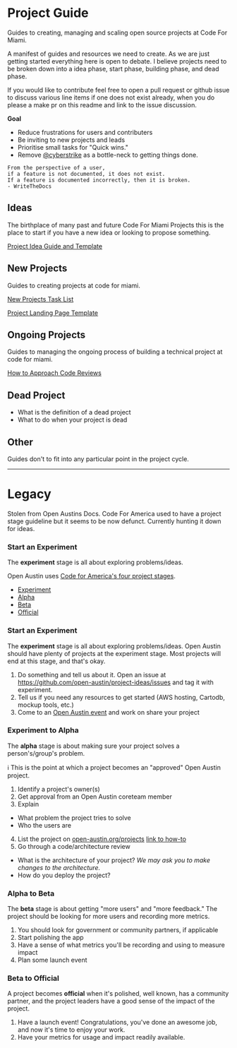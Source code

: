 # Project Guide
Guides to creating, managing and scaling open source projects at Code For Miami.

A manifest of guides and resources we need to create. As we are just getting started everything here is open to debate.
I believe projects need to be broken down into a idea phase, start phase, building phase, and dead phase.

If you would like to contribute feel free to open a pull request or github issue to discuss various line items if one does not exist already, when you do please a make pr on this readme and link to the issue discussion.

**Goal**
- Reduce frustrations for users and contributers
- Be inviting to new projects and leads
- Prioritise small tasks for "Quick wins."
- Remove [@cyberstrike](https://github.com/CyberStrike) as a bottle-neck to getting things done.

```
From the perspective of a user,
if a feature is not documented, it does not exist.
If a feature is documented incorrectly, then it is broken.
- WriteTheDocs
```


## Ideas
The birthplace of many past and future Code For Miami Projects
this is the place to start if you have a new idea or looking to propose something.

[Project Idea Guide and Template](https://github.com/Code-for-Miami/project-ideas)


## New Projects
Guides to creating projects at code for miami.

[New Projects Task List](https://github.com/Code-for-Miami/project_guide/issues/2)

[Project Landing Page Template](https://github.com/Code-for-Miami/project-landing-page-template)

## Ongoing Projects
Guides to managing the ongoing process of building a technical project at code for miami.

[How to Approach Code Reviews](http://www.bettercode.reviews/)

## Dead Project

- What is the definition of a dead project
- What to do when your project is dead

## Other

Guides don't to fit into any particular point in the project cycle.

---
# Legacy
 
Stolen from Open Austins Docs. Code For America used to have a project stage guideline but it seems to be now defunct. Currently hunting it down for ideas.

### Start an **Experiment**

The **experiment** stage is all about exploring problems/ideas.

Open Austin uses [Code for America's four project stages](https://www.codeforamerica.org/brigade/projects/stages).

- [Experiment](https://www.codeforamerica.org/brigade/projects/stages#experiment)
- [Alpha](https://www.codeforamerica.org/brigade/projects/stages#alpha)
- [Beta](https://www.codeforamerica.org/brigade/projects/stages#beta)
- [Official](https://www.codeforamerica.org/brigade/projects/stages#official)

### Start an **Experiment**

The **experiment** stage is all about exploring problems/ideas. Open Austin should have plenty of projects at the experiment stage. Most projects will end at this stage, and that's okay.

1. Do something and tell us about it. Open an issue at https://github.com/open-austin/project-ideas/issues and tag it with experiment.
2. Tell us if you need any resources to get started (AWS hosting, Cartodb, mockup tools, etc.)
3. Come to an [Open Austin event](/events) and work on share your project

### Experiment to **Alpha**

The **alpha** stage is about making sure your project solves a person's/group's problem.

:information_source:  This is the point at which a project becomes an "approved" Open Austin project.

1. Identify a project's owner(s)
2. Get approval from an Open Austin coreteam member
3. Explain
  - What problem the project tries to solve
  - Who the users are
4. List the project on [open-austin.org/projects](https://open-austin.org/projects) [link to how-to](https://github.com/open-austin/open-austin.github.io/wiki/How-to-Add-a-Project-Page)
5. Go through a code/architecture review
  - What is the architecture of your project? _We may ask you to make changes to the architecture._
  - How do you deploy the project?

### Alpha to **Beta**
 
The **beta** stage is about getting "more users" and "more feedback." The project should be looking for more users and recording more metrics.

1. You should look for government or community partners, if applicable
2. Start polishing the app
3. Have a sense of what metrics you'll be recording and using to measure impact
4. Plan some launch event

### Beta to **Official**

A project becomes **official** when it's polished, well known, has a community partner, and the project leaders have a good sense of the impact of the project. 

1. Have a launch event! Congratulations, you've done an awesome job, and now it's time to enjoy your work.
2. Have your metrics for usage and impact readily available.
